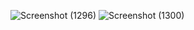 ![Screenshot (1296)](https://github.com/AnjaliRaj05/Developer-Hub/assets/92683584/dd33e735-045f-4960-b3d4-6147865f9c29) 
![Screenshot (1300)](https://github.com/AnjaliRaj05/Developer-Hub/assets/92683584/b7333d04-bf42-452d-b57b-253ad0d5d42d)

